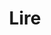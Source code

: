 ---
layout: categories_index
title: Lire
permalink: /lire/
svg:
intro: Collection d'idées, d'outils, de ressources &amp; d'inspirations sur le design et le développement Web. La plupart des articles de cette section datent un peu. Je vais y remédier très prochainement – beta excuse.
bgimgheader: true
text-twtr: En train d'explorer les articles du @MagDuWebdesign
---